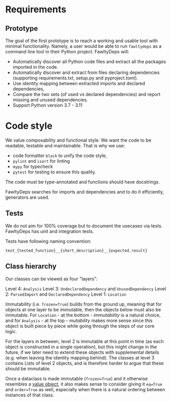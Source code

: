 # Requirements

## Prototype

The goal of the first prototype is to reach a working and usable tool with minimal functionality.
Namely, a user would be able to run `fawltydeps` as a command line tool in their Python project.
FawltyDeps will:

- Automatically discover all Python code files and extract all the packages imported in the code.
- Automatically discover and extract from files declaring dependencies (supporting requirements.txt, setup.py and pyproject.toml).
- Use identity mapping between extracted imports and declared dependencies,
- Compare the two sets (of used vs declared dependencies) and report missing and unused dependencies.
- Support Python version 3.7 - 3.11

# Code style

We value composability and functional style.
We want the code to be readable, testable and maintainable. That is why we use:

- code formatter `black` to unify the code style,
- `pylint` and `isort` for linting
- `mypy` for typecheck
- `pytest` for testing
  to ensure this quality.

The code must be type-annotated and functions should have docstrings.

FawltyDeps searches for imports and dependencies and to do it efficiently, generators are used.

## Tests

We do not aim for 100% coverage but to document the usecases via tests. FawltyDeps has unit and integration tests.

Tests have following naming convention:

```
test_{tested_function}__{short_description}__{expected_result}
```

## Class hierarchy

Our classes can be viewed as four "layers":

Level 4: `Analysis`
Level 3: `UndeclaredDependency` and `UnusedDependency`
Level 2: `ParsedImport` and `DeclaredDependency`
Level 1: `Location`

Immutability (i.e. `frozen=True`) builds from the ground up, meaning that for
objects at one layer to be immutable, then the objects below must also be
immutable. For `Location` - at the bottom - _immutability_ is a natural choice,
and for `Analysis` - at the top - _mutability_ makes more sense since this
object is built piece by piece while going through the steps of our core logic.

For the layers in between, level 2 is immutable at this point in time (as each
object is constructed in a single operation), but this might change in the
future, if we later need to extend these objects with supplemental details
(e.g. when leaving the identity mapping behind). The classes at level 3 contains
Lists of level 2 objects, and is therefore harder to argue that these should be
immutable.

Once a dataclass is made immutable (`frozen=True`) and it otherwise resembles a
[value object](https://en.wikipedia.org/wiki/Value_object), it also makes
sense to consider giving it `eq=True` and `order=True` as well, especially when
there is a natural ordering between instances of that class.
